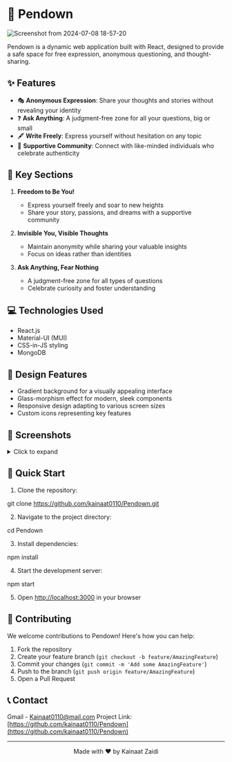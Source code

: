 # 📝 Pendown

![Screenshot from 2024-07-08 18-57-20](https://github.com/kainaat0110/Pendown/assets/110599444/dba2c323-7fcb-4ac4-9187-48bad5700a1e)

Pendown is a dynamic web application built with React, designed to provide a safe space for free expression, anonymous questioning, and thought-sharing.

## ✨ Features

- 🎭 **Anonymous Expression**: Share your thoughts and stories without revealing your identity
- ❓ **Ask Anything**: A judgment-free zone for all your questions, big or small
- 🖋️ **Write Freely**: Express yourself without hesitation on any topic
- 🤝 **Supportive Community**: Connect with like-minded individuals who celebrate authenticity
## 🚀 Key Sections

1. **Freedom to Be You!**
   - Express yourself freely and soar to new heights
   - Share your story, passions, and dreams with a supportive community

2. **Invisible You, Visible Thoughts**
   - Maintain anonymity while sharing your valuable insights
   - Focus on ideas rather than identities

3. **Ask Anything, Fear Nothing**
   - A judgment-free zone for all types of questions
   - Celebrate curiosity and foster understanding

## 💻 Technologies Used

- React.js
- Material-UI (MUI)
- CSS-in-JS styling
- MongoDB

## 🎨 Design Features

- Gradient background for a visually appealing interface
- Glass-morphism effect for modern, sleek components
- Responsive design adapting to various screen sizes
- Custom icons representing key features

## 📸 Screenshots

<details>
<summary>Click to expand</summary>

### Main Banner
[Screencast from 08-07-24 07:03:53 PM IST.webm](https://github.com/kainaat0110/Pendown/assets/110599444/8972cc6a-aaae-41d7-83c9-65e23586cf1c)

*Write it down, ask your questions, share your thoughts*

### Freedom to Be You
![Screenshot from 2024-08-31 13-33-05](https://github.com/user-attachments/assets/f63184af-bf9a-4d42-b3c2-81e18e651bfb)

*Express yourself freely and soar to new heights*

### Invisible You, Visible Thoughts
![Screenshot from 2024-08-31 13-35-50](https://github.com/user-attachments/assets/a3e84ba2-1062-4a79-92ea-d3b27b534f9e)

*Focus on ideas rather than identities and read what others has to say*

### Ask Anything, Fear Nothing
![Screenshot from 2024-08-31 13-36-31](https://github.com/user-attachments/assets/98e9e029-fec9-47d3-a9d2-d1f8f6cf2619)

*A judgment-free zone for all your questions*

</details>

## 🚀 Quick Start

1. Clone the repository:

git clone https://github.com/kainaat0110/Pendown.git


2. Navigate to the project directory:

cd Pendown


3. Install dependencies:

npm install


4. Start the development server:

npm start


5. Open [http://localhost:3000](http://localhost:3000) in your browser

## 🤝 Contributing

We welcome contributions to Pendown! Here's how you can help:

1. Fork the repository
2. Create your feature branch (`git checkout -b feature/AmazingFeature`)
3. Commit your changes (`git commit -m 'Add some AmazingFeature'`)
4. Push to the branch (`git push origin feature/AmazingFeature`)
5. Open a Pull Request

## 📞 Contact
Gmail - Kainaat0110@mail.com
Project Link: [https://github.com/kainaat0110/Pendown](https://github.com/kainaat0110/Pendown)

---

<p align="center">Made with ❤️ by Kainaat Zaidi</p>



